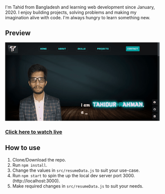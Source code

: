 


I'm Tahid from Bangladesh and learning web development since January, 2020. I enjoy building projects, solving problems and making my imagination alive with code. I'm always hungry to learn something new.

## Preview
![Preview](src/Components/images/demo.gif)

### [Click here to watch live](https://dev-tahid.web.app/)

## How to use
1. Clone/Download the repo.
2. Run  ``` npm install ```.
3. Change the values in ```src/resumeData.js``` to suit your use-case.
4. Run ```npm start``` to spin the up the local dev server port 3000.(http://localhost:3000).
5. Make required changes in ```src/resumeData.js``` to suit your needs.
